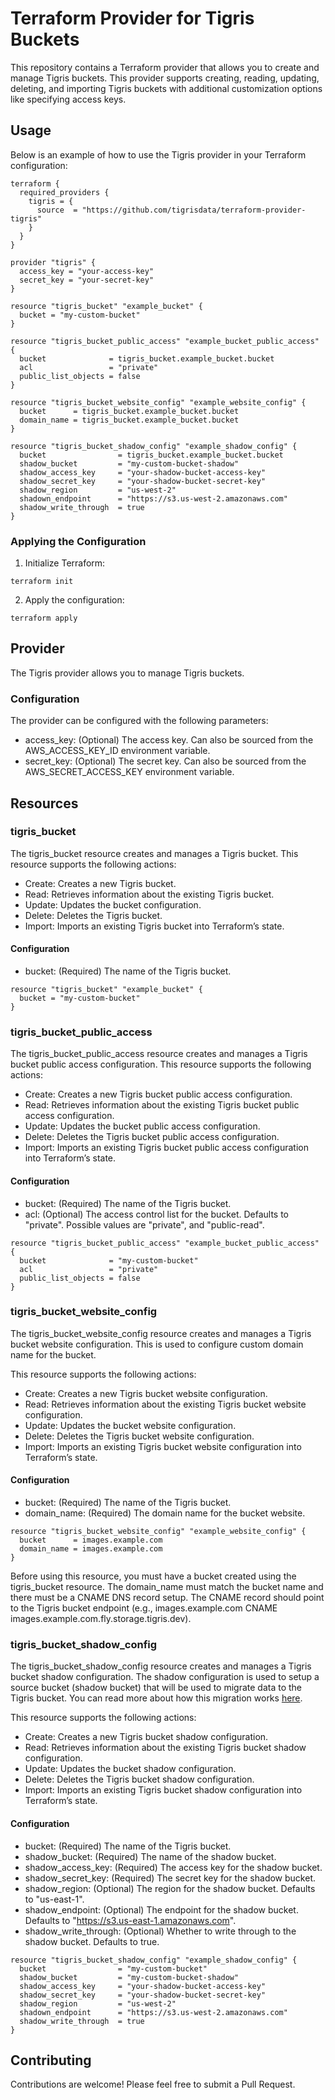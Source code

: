 # Terraform Provider for Tigris Buckets

This repository contains a Terraform provider that allows you to create and manage Tigris buckets. This provider supports creating, reading, updating, deleting, and importing Tigris buckets with additional customization options like specifying access keys.

## Usage

Below is an example of how to use the Tigris provider in your Terraform configuration:

```hcl
terraform {
  required_providers {
    tigris = {
      source  = "https://github.com/tigrisdata/terraform-provider-tigris"
    }
  }
}

provider "tigris" {
  access_key = "your-access-key"
  secret_key = "your-secret-key"
}

resource "tigris_bucket" "example_bucket" {
  bucket = "my-custom-bucket"
}

resource "tigris_bucket_public_access" "example_bucket_public_access" {
  bucket              = tigris_bucket.example_bucket.bucket
  acl                 = "private"
  public_list_objects = false
}

resource "tigris_bucket_website_config" "example_website_config" {
  bucket      = tigris_bucket.example_bucket.bucket
  domain_name = tigris_bucket.example_bucket.bucket
}

resource "tigris_bucket_shadow_config" "example_shadow_config" {
  bucket                = tigris_bucket.example_bucket.bucket
  shadow_bucket         = "my-custom-bucket-shadow"
  shadow_access_key     = "your-shadow-bucket-access-key"
  shadow_secret_key     = "your-shadow-bucket-secret-key"
  shadow_region         = "us-west-2"
  shadown_endpoint      = "https://s3.us-west-2.amazonaws.com"
  shadow_write_through  = true
}
```

### Applying the Configuration

1. Initialize Terraform:

```shell
terraform init
```

2. Apply the configuration:

```shell
terraform apply
```

## Provider

The Tigris provider allows you to manage Tigris buckets.

### Configuration

The provider can be configured with the following parameters:

- access_key: (Optional) The access key. Can also be sourced from the AWS_ACCESS_KEY_ID environment variable.
- secret_key: (Optional) The secret key. Can also be sourced from the AWS_SECRET_ACCESS_KEY environment variable.

## Resources

### tigris_bucket

The tigris_bucket resource creates and manages a Tigris bucket. This resource supports the following actions:

- Create: Creates a new Tigris bucket.
- Read: Retrieves information about the existing Tigris bucket.
- Update: Updates the bucket configuration.
- Delete: Deletes the Tigris bucket.
- Import: Imports an existing Tigris bucket into Terraform’s state.

#### Configuration

- bucket: (Required) The name of the Tigris bucket.

```hcl
resource "tigris_bucket" "example_bucket" {
  bucket = "my-custom-bucket"
}
```

### tigris_bucket_public_access

The tigris_bucket_public_access resource creates and manages a Tigris bucket public access configuration. This resource supports the following actions:

- Create: Creates a new Tigris bucket public access configuration.
- Read: Retrieves information about the existing Tigris bucket public access configuration.
- Update: Updates the bucket public access configuration.
- Delete: Deletes the Tigris bucket public access configuration.
- Import: Imports an existing Tigris bucket public access configuration into Terraform’s state.

#### Configuration

- bucket: (Required) The name of the Tigris bucket.
- acl: (Optional) The access control list for the bucket. Defaults to "private". Possible values are "private", and "public-read".

```hcl
resource "tigris_bucket_public_access" "example_bucket_public_access" {
  bucket              = "my-custom-bucket"
  acl                 = "private"
  public_list_objects = false
}
```

### tigris_bucket_website_config

The tigris_bucket_website_config resource creates and manages a Tigris bucket website configuration. This is used to configure custom domain name for the bucket.

This resource supports the following actions:

- Create: Creates a new Tigris bucket website configuration.
- Read: Retrieves information about the existing Tigris bucket website configuration.
- Update: Updates the bucket website configuration.
- Delete: Deletes the Tigris bucket website configuration.
- Import: Imports an existing Tigris bucket website configuration into Terraform’s state.

#### Configuration

- bucket: (Required) The name of the Tigris bucket.
- domain_name: (Required) The domain name for the bucket website.

```hcl
resource "tigris_bucket_website_config" "example_website_config" {
  bucket      = images.example.com
  domain_name = images.example.com
}
```

Before using this resource, you must have a bucket created using the tigris_bucket resource. The domain_name must match the bucket name and there must be a CNAME DNS record setup. The CNAME record should point to the Tigris bucket endpoint (e.g., images.example.com CNAME images.example.com.fly.storage.tigris.dev).

### tigris_bucket_shadow_config

The tigris_bucket_shadow_config resource creates and manages a Tigris bucket shadow configuration. The shadow configuration is used to setup a source bucket (shadow bucket) that will be used to migrate data to the Tigris bucket. You can read more about how this migration works [here](https://www.tigrisdata.com/docs/migration/).

This resource supports the following actions:

- Create: Creates a new Tigris bucket shadow configuration.
- Read: Retrieves information about the existing Tigris bucket shadow configuration.
- Update: Updates the bucket shadow configuration.
- Delete: Deletes the Tigris bucket shadow configuration.
- Import: Imports an existing Tigris bucket shadow configuration into Terraform’s state.

#### Configuration

- bucket: (Required) The name of the Tigris bucket.
- shadow_bucket: (Required) The name of the shadow bucket.
- shadow_access_key: (Required) The access key for the shadow bucket.
- shadow_secret_key: (Required) The secret key for the shadow bucket.
- shadow_region: (Optional) The region for the shadow bucket. Defaults to "us-east-1".
- shadow_endpoint: (Optional) The endpoint for the shadow bucket. Defaults to "https://s3.us-east-1.amazonaws.com".
- shadow_write_through: (Optional) Whether to write through to the shadow bucket. Defaults to true.

```hcl
resource "tigris_bucket_shadow_config" "example_shadow_config" {
  bucket                = "my-custom-bucket"
  shadow_bucket         = "my-custom-bucket-shadow"
  shadow_access_key     = "your-shadow-bucket-access-key"
  shadow_secret_key     = "your-shadow-bucket-secret-key"
  shadow_region         = "us-west-2"
  shadown_endpoint      = "https://s3.us-west-2.amazonaws.com"
  shadow_write_through  = true
}
```

## Contributing

Contributions are welcome! Please feel free to submit a Pull Request.
